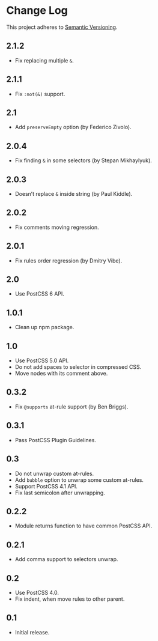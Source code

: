 # Change Log
This project adheres to [Semantic Versioning](http://semver.org/).

## 2.1.2
* Fix replacing multiple `&`.

## 2.1.1
* Fix `:not(&)` support.

## 2.1
* Add `preserveEmpty` option (by Federico Zivolo).

## 2.0.4
* Fix finding `&` in some selectors (by Stepan Mikhaylyuk).

## 2.0.3
* Doesn’t replace `&` inside string (by Paul Kiddle).

## 2.0.2
* Fix comments moving regression.

## 2.0.1
* Fix rules order regression (by Dmitry Vibe).

## 2.0
* Use PostCSS 6 API.

## 1.0.1
* Clean up npm package.

## 1.0
* Use PostCSS 5.0 API.
* Do not add spaces to selector in compressed CSS.
* Move nodes with its comment above.

## 0.3.2
* Fix `@supports` at-rule support (by Ben Briggs).

## 0.3.1
* Pass PostCSS Plugin Guidelines.

## 0.3
* Do not unwrap custom at-rules.
* Add `bubble` option to unwrap some custom at-rules.
* Support PostCSS 4.1 API.
* Fix last semicolon after unwrapping.

## 0.2.2
* Module returns function to have common PostCSS API.

## 0.2.1
* Add comma support to selectors unwrap.

## 0.2
* Use PostCSS 4.0.
* Fix indent, when move rules to other parent.

## 0.1
* Initial release.
